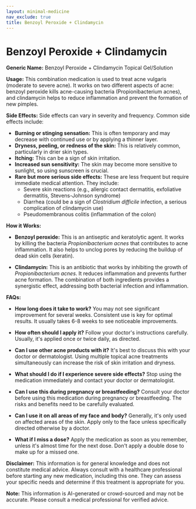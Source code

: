 ```yaml
---
layout: minimal-medicine
nav_exclude: true
title: Benzoyl Peroxide + Clindamycin
---
```


# Benzoyl Peroxide + Clindamycin

**Generic Name:** Benzoyl Peroxide + Clindamycin Topical Gel/Solution

**Usage:** This combination medication is used to treat acne vulgaris (moderate to severe acne).  It works on two different aspects of acne: benzoyl peroxide kills acne-causing bacteria (Propionibacterium acnes), and clindamycin helps to reduce inflammation and prevent the formation of new pimples.

**Side Effects:**  Side effects can vary in severity and frequency. Common side effects include:

* **Burning or stinging sensation:** This is often temporary and may decrease with continued use or by applying a thinner layer.
* **Dryness, peeling, or redness of the skin:**  This is relatively common, particularly in drier skin types.
* **Itching:** This can be a sign of skin irritation.
* **Increased sun sensitivity:** The skin may become more sensitive to sunlight, so using sunscreen is crucial.
* **Rare but more serious side effects:**  These are less frequent but require immediate medical attention.  They include:
    * Severe skin reactions (e.g., allergic contact dermatitis, exfoliative dermatitis, Stevens-Johnson syndrome)
    *  Diarrhea (could be a sign of *Clostridium difficile* infection, a serious complication of clindamycin use)
    *  Pseudomembranous colitis (inflammation of the colon)


**How it Works:**

* **Benzoyl peroxide:** This is an antiseptic and keratolytic agent.  It works by killing the bacteria *Propionibacterium acnes* that contributes to acne inflammation. It also helps to unclog pores by reducing the buildup of dead skin cells (keratin).

* **Clindamycin:** This is an antibiotic that works by inhibiting the growth of *Propionibacterium acnes*.  It reduces inflammation and prevents further acne formation.  The combination of both ingredients provides a synergistic effect, addressing both bacterial infection and inflammation.


**FAQs:**

* **How long does it take to work?**  You may not see significant improvement for several weeks. Consistent use is key for optimal results.  It usually takes 6-8 weeks to see noticeable improvements.

* **How often should I apply it?**  Follow your doctor's instructions carefully.  Usually, it's applied once or twice daily, as directed.

* **Can I use other acne products with it?**  It's best to discuss this with your doctor or dermatologist. Using multiple topical acne treatments simultaneously can increase the risk of skin irritation and dryness.

* **What should I do if I experience severe side effects?**  Stop using the medication immediately and contact your doctor or dermatologist.

* **Can I use this during pregnancy or breastfeeding?**  Consult your doctor before using this medication during pregnancy or breastfeeding. The risks and benefits need to be carefully evaluated.

* **Can I use it on all areas of my face and body?**  Generally, it's only used on affected areas of the skin.  Apply only to the face unless specifically directed otherwise by a doctor.

* **What if I miss a dose?**  Apply the medication as soon as you remember, unless it's almost time for the next dose. Don't apply a double dose to make up for a missed one.


**Disclaimer:** This information is for general knowledge and does not constitute medical advice. Always consult with a healthcare professional before starting any new medication, including this one. They can assess your specific needs and determine if this treatment is appropriate for you.


**Note:** This information is AI-generated or crowd-sourced and may not be accurate. Please consult a medical professional for verified advice.